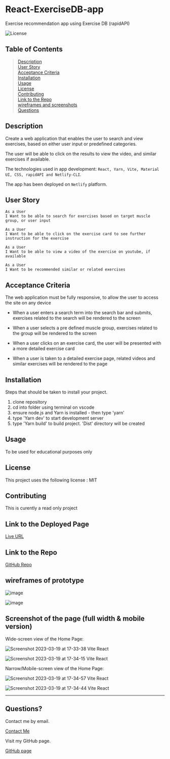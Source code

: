 # React-ExerciseDB-app

Exercise recommendation app using Exercise DB (rapidAPI)

![License](https://img.shields.io/badge/License-mit-brightgreen.svg)

## Table of Contents

>[Description](#description)\
>[User Story](#user-story)\
>[Acceptance Criteria](#acceptance-criteria)\
>[Installation](#installation)\
>[Usage](#usage)\
>[License](#license)\
>[Contributing](#contributing)\
>[Link to the Repo](#link-to-the-repo)\
>[wireframes and screenshots](#wireframes-of-prototype)\
>[Questions](#questions)

## Description

Create a web application that enables the user to search and view exercises, based on either user input or predefined categories.

The user will be able to click on the results to view the video, and similar exercises if available.

The technologies used in app development: ``React, Yarn, Vite, Material UI, CSS, rapidAPI and Netlify-CLI``.

The app has been deployed on ``Netlify`` platform.

## User Story
```
As a User
I Want to be able to search for exercises based on target muscle group, or user input

As a User
I Want to be able to click on the exercise card to see further instruction for the exercise

As a User
I Want to be able to view a video of the exercise on youtube, if available

As a User
I Want to be recommended similar or related exercises
```

## Acceptance Criteria

The web application must be fully responsive, to allow the user to access the site on any device

* When a user enters a search term into the search bar and submits, exercises related to the search will be rendered to the screen

* When a user selects a pre defined muscle group, exercises related to the group will be rendered to the screen 

* When a user clicks on an exercise card, the user will be presented with a more detailed exercise card

* When a user is taken to a detailed exercise page, related videos and similar exercises will be rendered to the page 

## Installation
Steps that should be taken to install your project. 

1. clone repository
2. cd into folder using terminal on vscode
3. ensure node.js and Yarn is installed - then type 'yarn'
4. type 'Yarn dev' to start development server
5. type 'Yarn build' to build project. 'Dist' directory will be created

## Usage

To be used for educational purposes only

## License

This project uses the following license : MIT

## Contributing

This is curently a read only project

## Link to the Deployed Page
[Live URL](https://regal-tapioca-8f0cef.netlify.app/)

## Link to the Repo
[GitHub Repo](https://github.com/koolleeo/React-ExerciseDB-app.git)

## wireframes of prototype

![image](https://user-images.githubusercontent.com/86853558/226196281-2fedce75-a834-41d3-b970-5c986c36960b.png)

![image](https://user-images.githubusercontent.com/86853558/226196312-afd5b3a9-6077-4c4a-9e92-2d94b59c3d91.png)

## Screenshot of the page (full width & mobile version)

Wide-screen view of the Home Page: <br/>

![Screenshot 2023-03-19 at 17-33-38 Vite React](https://user-images.githubusercontent.com/86853558/226196334-ce285850-d3ee-45af-a903-1216a619f455.png)

![Screenshot 2023-03-19 at 17-34-15 Vite React](https://user-images.githubusercontent.com/86853558/226196346-21a137b0-c2a0-4a8e-b65b-67b3c8893485.png)

Narrow/Mobile-screen view of the Home Page:<br/>

![Screenshot 2023-03-19 at 17-34-57 Vite React](https://user-images.githubusercontent.com/86853558/226196366-1d384217-aeb4-4f4c-a269-f81c8c5e5f74.png)

![Screenshot 2023-03-19 at 17-34-44 Vite React](https://user-images.githubusercontent.com/86853558/226196379-67e2b301-2230-4f33-aaea-7e234a540ebf.png)

---

## Questions?

Contact me by email.

[Contact Me](mailto:leigh.ally@gmail.com)

Visit my GitHub page.

[GitHub page](https://github.com/koolleeo/)


